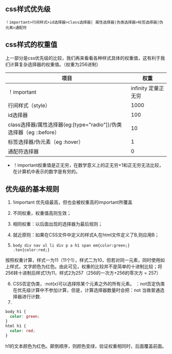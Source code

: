 ## css样式优先级
```
！important>行间样式>id选择器>class选择器| 属性选择器|伪类选择器>标签选择器|伪元素>通配符
```

## css样式的权重值

上一部分是css优先级的比较，我们再来看看各种样式具体的权重值，这有利于我们计算复杂选择器的权重值。（权重为256进制）

| 项目                                                         | 权重                 |
| ------------------------------------------------------------ | -------------------- |
| ！important                                                  | infinity  定量正无穷 |
| 行间样式（style）                                            | 1000                 |
| id选择器                                                     | 100                  |
| class选择器/属性选择器(eg:[type="radio"])/伪类选择器（eg ::before） | 10                   |
| 标签选择器/伪元素（eg :hover）                               | 1                    |
| 通配符选择器                                                 | 0                    |


* ！important权重值是正无穷，在数学意义上的正无穷+1和正无穷无法比较，在计算机中表示的数字是有穷的。
## 优先级的基本规则 

1. !important 优先级最高，但也会被权重高的important所覆盖

2. 不同权重，权重值高则生效；

3. 相同权重：以后面出现的选择器为最后规则；

4. 就近原则：如果在CSS文件中定义的样式A,在html文件定义了B,则应用B；

5. `body div nav ul li div p a h1 span em{color:green;}`
    `.ton{color:red;}`
    
按照权重计算，样式一为11（11个1），样式二为10，但若对同一元素，同时使用如上样式，文字颜色为红色。由此可见，权重的比较并不是简单的十进制比较；将256转十进制后样式1为11，样式2为257（256的一次方+256的零次方 = 257）

6. CSS否定伪类，:not(x)可以选择除某个元素之外的所有元素。
：not否定伪类在优先级计算中不参加计算，但是，计算选择器数量时会把：not 当做普通选择器进行计数.
7. 

```css
body h1 {
  color: green;
}
html h1 {
  color: red;
}
```
h1的文本颜色为红色。颠倒顺序，则颜色变绿，验证权重相同时，后面覆盖前面。